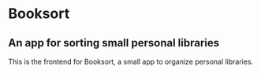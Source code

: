 # Booksort

## An app for sorting small personal libraries

This is the frontend for Booksort, a small app to organize personal libraries.